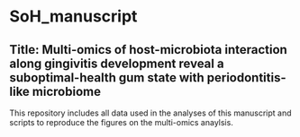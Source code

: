 # SoH_manuscript

## Title: Multi-omics of host-microbiota interaction along gingivitis development reveal a suboptimal-health gum state with periodontitis-like microbiome

This repository includes all data used in the analyses of this manuscript and scripts to reproduce the figures on the multi-omics anaylsis.


